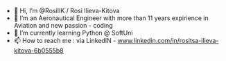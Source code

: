 - 👋 Hi, I’m @RosiIIK / Rosi Ilieva-Kitova
- 👀 I’m an Aeronautical Engineer with more than 11 years expirience in Aviation and new passion - coding 
- 🌱 I’m currently learning Python @ SoftUni
- 📫 How to reach me : via LinkedIN - www.linkedin.com/in/rositsa-ilieva-kitova-6b0555b8

<!---
RosiIIK/RosiIIK is a ✨ special ✨ repository because its `README.md` (this file) appears on your GitHub profile.
You can click the Preview link to take a look at your changes.
--->
